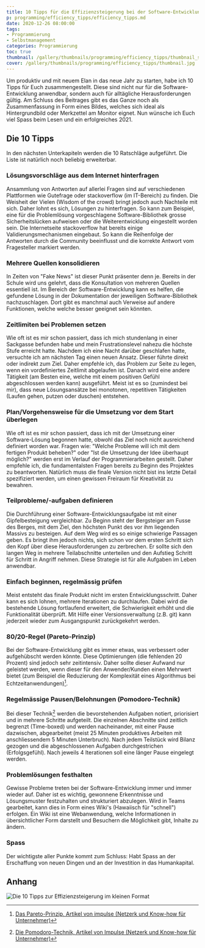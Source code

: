 ```yaml
---
title: 10 Tipps für die Effizienzsteigerung bei der Software-Entwicklung
p: programming/efficiency_tipps/efficiency_tipps.md
date: 2020-12-26 08:00:00
tags:
- Programmierung
- Selbstmanagement
categories: Programmierung
toc: true
thumbnail: /gallery/thumbnails/programming/efficiency_tipps/thumbnail_square.jpg
cover: /gallery/thumbnails/programming/efficiency_tipps/thumbnail.jpg
---
```


Um produktiv und mit neuem Elan in das neue Jahr zu starten, habe ich 10 Tipps für Euch zusammengestellt. Diese sind nicht nur für die Software-Entwicklung anwendbar, sondern auch für alltägliche Herausforderungen gültig. Am Schluss des Beitrages gibt es das Ganze noch als Zusammenfassung in Form eines Bildes, welches sich ideal als Hintergrundbild oder Merkzettel am Monitor eignet. Nun wünsche ich Euch viel Spass beim Lesen und ein erfolgreiches 2021.

<!-- more -->

## Die 10 Tipps

In den nächsten Unterkapiteln werden die 10 Ratschläge aufgeführt. Die Liste ist natürlich noch beliebig erweiterbar.

### Lösungsvorschläge aus dem Internet hinterfragen
Ansammlung von Antworten auf allerlei Fragen sind auf verschiedenen Plattformen wie Gutefrage oder stackoverflow (im IT-Bereich) zu finden. Die Weisheit der Vielen (Wisdom of the crowd) bringt jedoch auch Nachteile mit sich. Daher lohnt es sich, Lösungen zu hinterfragen. So kann zum Beispiel, eine für die Problemlösung vorgeschlagene Software-Bibliothek grosse Sicherheitslücken aufweisen oder die Weiterentwicklung eingestellt worden sein. Die Internetseite stackoverflow hat bereits einige Validierungsmechanismen eingebaut. So kann die Reihenfolge der Antworten durch die Community beeinflusst und die korrekte Antwort vom Fragesteller markiert werden.

### Mehrere Quellen konsolidieren
In Zeiten von "Fake News" ist dieser Punkt präsenter denn je. Bereits in der Schule wird uns gelehrt,  dass die Konsultation von mehreren Quellen essentiell ist. Im Bereich der Software-Entwicklung kann es helfen, die gefundene Lösung in der Dokumentation der jeweiligen Software-Bibliothek nachzuschlagen. Dort gibt es manchmal auch Verweise auf andere Funktionen, welche welche besser geeignet sein könnten.

### Zeitlimiten bei Problemen setzen
Wie oft ist es mir schon passiert, dass ich mich stundenlang in einer Sackgasse befunden habe und mein Frustrationslevel nahezu die höchste Stufe erreicht hatte. Nachdem ich eine Nacht darüber geschlafen hatte, versuchte ich am nächsten Tag einen neuen Ansatz. Dieser führte direkt oder indirekt zum Ziel. Daher empfehle ich, das Problem zur Seite zu legen, wenn ein vordefiniertes Zeitlimit abgelaufen ist. Danach wird eine andere Tätigkeit (am Besten eine, welche mit einem positiven Gefühl abgeschlossen werden kann) ausgeführt. Meist ist es so (zumindest bei mir), dass neue Lösungsansätze bei monotonen, repetitiven Tätigkeiten (Laufen gehen, putzen oder duschen) entstehen.

### Plan/Vorgehensweise für die Umsetzung vor dem Start überlegen
Wie oft ist es mir schon passiert, dass ich mit der Umsetzung einer Software-Lösung begonnen hatte, obwohl das Ziel noch nicht ausreichend definiert worden war. Fragen wie: "Welche Probleme will ich mit dem fertigen Produkt beheben?" oder "Ist die Umsetzung der Idee überhaupt möglich?" werden erst im Verlauf der Programmierarbeiten gestellt. Daher empfehle ich, die fundamentalsten Fragen bereits zu Beginn des Projektes zu beantworten. Natürlich muss die finale Version nicht bist ins letzte Detail spezifiziert werden, um einen gewissen Freiraum für Kreativität zu bewahren.

### Teilprobleme/-aufgaben definieren
Die Durchführung einer Software-Entwicklungsaufgabe ist mit einer Gipfelbesteigung vergleichbar. Zu Beginn steht der Bergsteiger am Fusse des Berges, mit dem Ziel, den höchsten Punkt des vor ihm liegenden Massivs zu besteigen. Auf dem Weg wird es so einige schwierige Passagen geben. Es bringt ihm jedoch nichts, sich schon vor dem ersten Schritt sich den Kopf über diese Herausforderungen zu zerbrechen. Er sollte sich den langen Weg in mehrere Teilabschnitte unterteilen und den Aufstieg Schritt für Schritt in Angriff nehmen. Diese Strategie ist für alle Aufgaben im Leben anwendbar.

### Einfach beginnen, regelmässig prüfen
Meist entsteht das finale Produkt nicht im ersten Entwicklungsschritt. Daher kann es sich lohnen, mehrere Iterationen zu durchlaufen. Dabei wird die bestehende Lösung fortlaufend erweitert, die Schwierigkeit erhöht und die Funktionalität überprüft. Mit Hilfe einer Versionsverwaltung (z.B. git) kann jederzeit wieder zum Ausgangspunkt zurückgekehrt werden.

### 80/20-Regel (Pareto-Prinzip)
Bei der Software-Entwicklung gibt es immer etwas, was verbessert oder aufgehübscht werden könnte. Diese Optimierungen (die fehlenden 20 Prozent) sind jedoch sehr zeitintensiv. Daher sollte dieser Aufwand nur geleistet werden, wenn dieser für den Anwender/Kunden einen Mehrwert bietet (zum Beispiel die Reduzierung der Komplexität eines Algorithmus bei Echtzeitanwendungen)[^1].

### Regelmässige Pausen/Belohnungen (Pomodoro-Technik)
Bei dieser Technik[^2] werden die bevorstehenden Aufgaben notiert, priorisiert und in mehrere Schritte aufgeteilt. Die einzelnen Abschnitte sind zeitlich begrenzt (Time-boxed) und werden nacheinander, mit einer Pause dazwischen, abgearbeitet (meist 25 Minuten produktives Arbeiten mit anschliessendem 5 Minuten Unterbruch). Nach jedem Teilstück wird Bilanz gezogen und die abgeschlossenen Aufgaben durchgestrichen (Erfolgsgefühl). Nach jeweils 4 Iterationen soll eine länger Pause eingelegt werden.

### Problemlösungen festhalten
Gewisse Probleme treten bei der Software-Entwicklung immer und immer wieder auf. Daher ist es wichtig, gewonnene Erkenntnisse und Lösungsmuster festzuhalten und strukturiert abzulegen. Wird in Teams gearbeitet, kann dies in Form eines Wiki's (Hawaiisch für "schnell") erfolgen. Ein Wiki ist eine Webanwendung, welche Informationen in übersichtlicher Form darstellt und Besuchern die Möglichkeit gibt, Inhalte zu ändern.

### Spass
Der wichtigste aller Punkte kommt zum Schluss: Habt Spass an der Erschaffung von neuen Dingen und an der Investition in das Humankapital.

## Anhang

![Die 10 Tipps zur Effizienzsteigerung im kleinen Format](efficiency_tipps_card.png)

[^1]: [Das Pareto-Prinzip, Artikel von impulse (Netzerk und Know-how für Unternehmer)](https://www.impulse.de/management/selbstmanagement-erfolg/pareto-prinzip/3969973.html)
[^2]: [Die Pomodoro-Technik, Artikel von Impulse (Netzerk und Know-how für Unternehmer)](https://www.impulse.de/management/selbstmanagement-erfolg/pomodoro-technik/7292581.html)
